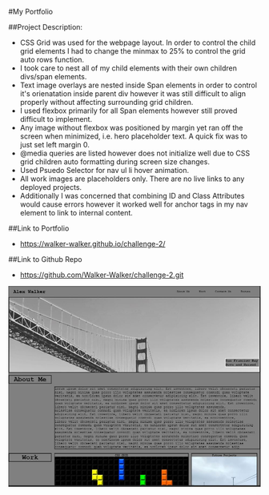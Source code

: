 #My Portfolio

##Project Description:
* CSS Grid was used for the webpage layout. In order to control the child grid elements I had to change the minmax to 25% to control the grid auto rows function. 
* I took care to nest all of my child elements with their own children divs/span elements.
* Text image overlays are nested inside Span elements in order to control it's orienatation inside parent div however it was still difficult to align properly without affecting surrounding grid children. 
* I used  flexbox primarily for all Span elements however still proved difficult to implement.
* Any image without flexbox was positioned by margin yet ran off the screen when minimized, i.e. hero placeholder text. A quick fix was to just set left margin 0. 
* @media queries are listed however does not initialize well due to CSS grid children auto formatting  during screen size changes.
* Used Psuedo Selector for nav ul li hover animation. 
* All work images are placeholders only. There are no live links to any deployed projects.
* Additionally I was concerned that combining ID and Class Attributes would cause errors however it worked well for anchor tags in my nav element to link to internal content.


##Link to Portfolio 
* https://walker-walker.github.io/challenge-2/

##Link to Github Repo
* https://github.com/Walker-Walker/challenge-2.git


![webpage screenshot](./assets/images/Portfolio-Walker.jpg)